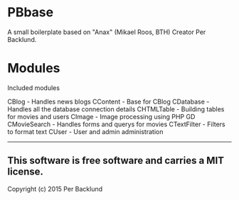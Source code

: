 PBbase
=========================================================
 
A small boilerplate based on "Anax" (Mikael Roos, BTH)
Creator Per Backlund.
 
Modules
========
Included modules

CBlog - Handles news blogs
CContent - Base for CBlog 
CDatabase - Handles all the database connection details
CHTMLTable - Building tables for movies and users
CImage - Image processing using PHP GD
CMovieSearch - Handles forms and querys for movies
CTextFilter - Filters to format text
CUser - User and admin administration 

---------------------------------------------------------
This software is free software and carries a MIT license.
---------------------------------------------------------

Copyright (c) 2015 Per Backlund
 